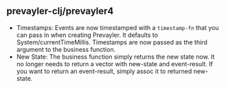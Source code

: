 ## prevayler-clj/prevayler4

- Timestamps: Events are now timestamped with a `timestamp-fn` that you can pass in when creating Prevayler. It defaults to System/currentTimeMillis. Timestamps are now passed as the third argument to the business function.
- New State: The business function simply returns the new state now. It no longer needs to return a vector with new-state and event-result. If you want to return an event-result, simply assoc it to returned new-state.

